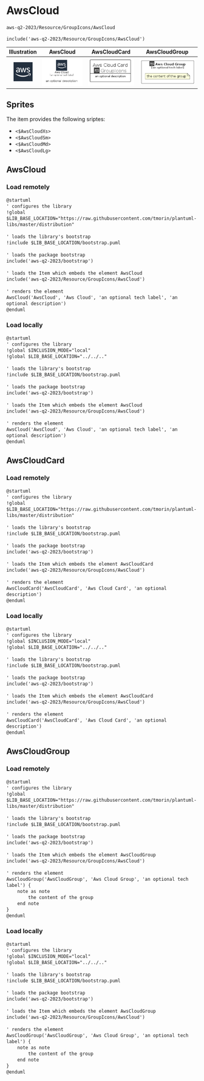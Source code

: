 # AwsCloud


```text
aws-q2-2023/Resource/GroupIcons/AwsCloud
```

```text
include('aws-q2-2023/Resource/GroupIcons/AwsCloud')
```



| Illustration | AwsCloud | AwsCloudCard | AwsCloudGroup |
| :---: | :---: | :---: | :---: |
| ![illustration for Illustration](../../../aws-q2-2023/Resource/GroupIcons/AwsCloud.png) | ![illustration for AwsCloud](../../../aws-q2-2023/Resource/GroupIcons/AwsCloud.Local.png) | ![illustration for AwsCloudCard](../../../aws-q2-2023/Resource/GroupIcons/AwsCloudCard.Local.png) | ![illustration for AwsCloudGroup](../../../aws-q2-2023/Resource/GroupIcons/AwsCloudGroup.Local.png) |



## Sprites
The item provides the following sriptes:

- `<$AwsCloudXs>`
- `<$AwsCloudSm>`
- `<$AwsCloudMd>`
- `<$AwsCloudLg>`





## AwsCloud

### Load remotely
```plantuml
@startuml
' configures the library
!global $LIB_BASE_LOCATION="https://raw.githubusercontent.com/tmorin/plantuml-libs/master/distribution"

' loads the library's bootstrap
!include $LIB_BASE_LOCATION/bootstrap.puml

' loads the package bootstrap
include('aws-q2-2023/bootstrap')

' loads the Item which embeds the element AwsCloud
include('aws-q2-2023/Resource/GroupIcons/AwsCloud')

' renders the element
AwsCloud('AwsCloud', 'Aws Cloud', 'an optional tech label', 'an optional description')
@enduml
```

### Load locally
```plantuml
@startuml
' configures the library
!global $INCLUSION_MODE="local"
!global $LIB_BASE_LOCATION="../../.."

' loads the library's bootstrap
!include $LIB_BASE_LOCATION/bootstrap.puml

' loads the package bootstrap
include('aws-q2-2023/bootstrap')

' loads the Item which embeds the element AwsCloud
include('aws-q2-2023/Resource/GroupIcons/AwsCloud')

' renders the element
AwsCloud('AwsCloud', 'Aws Cloud', 'an optional tech label', 'an optional description')
@enduml
```

## AwsCloudCard

### Load remotely
```plantuml
@startuml
' configures the library
!global $LIB_BASE_LOCATION="https://raw.githubusercontent.com/tmorin/plantuml-libs/master/distribution"

' loads the library's bootstrap
!include $LIB_BASE_LOCATION/bootstrap.puml

' loads the package bootstrap
include('aws-q2-2023/bootstrap')

' loads the Item which embeds the element AwsCloudCard
include('aws-q2-2023/Resource/GroupIcons/AwsCloud')

' renders the element
AwsCloudCard('AwsCloudCard', 'Aws Cloud Card', 'an optional description')
@enduml
```

### Load locally
```plantuml
@startuml
' configures the library
!global $INCLUSION_MODE="local"
!global $LIB_BASE_LOCATION="../../.."

' loads the library's bootstrap
!include $LIB_BASE_LOCATION/bootstrap.puml

' loads the package bootstrap
include('aws-q2-2023/bootstrap')

' loads the Item which embeds the element AwsCloudCard
include('aws-q2-2023/Resource/GroupIcons/AwsCloud')

' renders the element
AwsCloudCard('AwsCloudCard', 'Aws Cloud Card', 'an optional description')
@enduml
```

## AwsCloudGroup

### Load remotely
```plantuml
@startuml
' configures the library
!global $LIB_BASE_LOCATION="https://raw.githubusercontent.com/tmorin/plantuml-libs/master/distribution"

' loads the library's bootstrap
!include $LIB_BASE_LOCATION/bootstrap.puml

' loads the package bootstrap
include('aws-q2-2023/bootstrap')

' loads the Item which embeds the element AwsCloudGroup
include('aws-q2-2023/Resource/GroupIcons/AwsCloud')

' renders the element
AwsCloudGroup('AwsCloudGroup', 'Aws Cloud Group', 'an optional tech label') {
    note as note
        the content of the group
    end note
}
@enduml
```

### Load locally
```plantuml
@startuml
' configures the library
!global $INCLUSION_MODE="local"
!global $LIB_BASE_LOCATION="../../.."

' loads the library's bootstrap
!include $LIB_BASE_LOCATION/bootstrap.puml

' loads the package bootstrap
include('aws-q2-2023/bootstrap')

' loads the Item which embeds the element AwsCloudGroup
include('aws-q2-2023/Resource/GroupIcons/AwsCloud')

' renders the element
AwsCloudGroup('AwsCloudGroup', 'Aws Cloud Group', 'an optional tech label') {
    note as note
        the content of the group
    end note
}
@enduml
```

